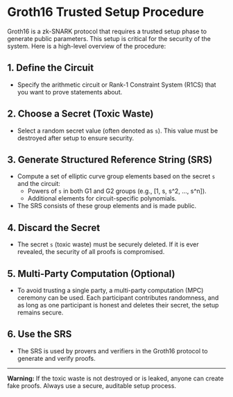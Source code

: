 # Groth16 Trusted Setup Procedure

Groth16 is a zk-SNARK protocol that requires a trusted setup phase to generate public parameters. This setup is critical for the security of the system. Here is a high-level overview of the procedure:

## 1. Define the Circuit
- Specify the arithmetic circuit or Rank-1 Constraint System (R1CS) that you want to prove statements about.

## 2. Choose a Secret (Toxic Waste)
- Select a random secret value (often denoted as `s`). This value must be destroyed after setup to ensure security.

## 3. Generate Structured Reference String (SRS)
- Compute a set of elliptic curve group elements based on the secret `s` and the circuit:
  - Powers of `s` in both G1 and G2 groups (e.g., [1, s, s^2, ..., s^n]).
  - Additional elements for circuit-specific polynomials.
- The SRS consists of these group elements and is made public.

## 4. Discard the Secret
- The secret `s` (toxic waste) must be securely deleted. If it is ever revealed, the security of all proofs is compromised.

## 5. Multi-Party Computation (Optional)
- To avoid trusting a single party, a multi-party computation (MPC) ceremony can be used. Each participant contributes randomness, and as long as one participant is honest and deletes their secret, the setup remains secure.

## 6. Use the SRS
- The SRS is used by provers and verifiers in the Groth16 protocol to generate and verify proofs.

---

**Warning:** If the toxic waste is not destroyed or is leaked, anyone can create fake proofs. Always use a secure, auditable setup process.
